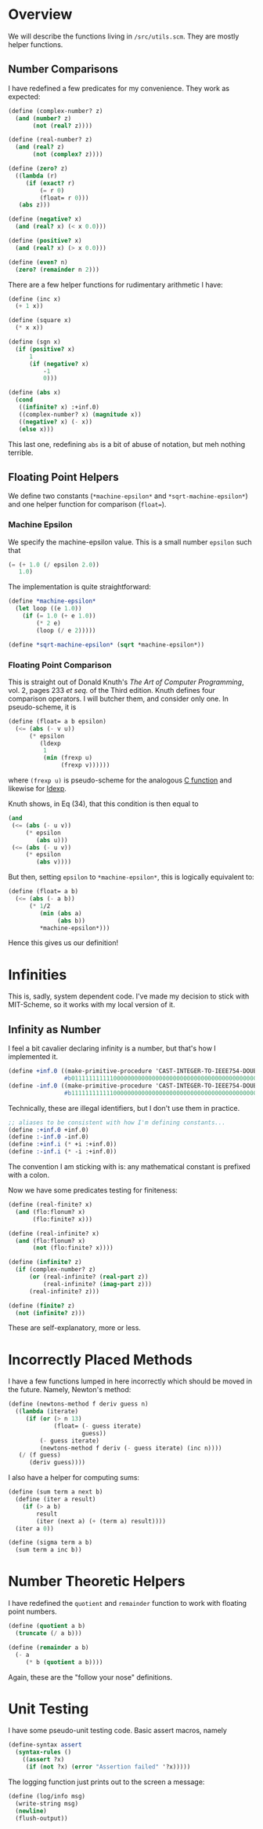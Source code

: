 # Overview

We will describe the functions living in `/src/utils.scm`. They are
mostly helper functions.

## Number Comparisons

I have redefined a few predicates for my convenience. They work as
expected:
```scheme
(define (complex-number? z)
  (and (number? z)
       (not (real? z))))

(define (real-number? z)
  (and (real? z)
       (not (complex? z))))

(define (zero? z)
  ((lambda (r)
     (if (exact? r)
         (= r 0)
         (float= r 0)))
   (abs z)))

(define (negative? x)
  (and (real? x) (< x 0.0)))

(define (positive? x)
  (and (real? x) (> x 0.0)))

(define (even? n) 
  (zero? (remainder n 2)))
```
There are a few helper functions for rudimentary arithmetic I have:
```scheme
(define (inc x)
  (+ 1 x))

(define (square x)
  (* x x))

(define (sgn x)
  (if (positive? x)
      1
      (if (negative? x)
          -1
          0)))

(define (abs x)
  (cond
   ((infinite? x) :+inf.0)
   ((complex-number? x) (magnitude x))
   ((negative? x) (- x))
   (else x)))
```
This last one, redefining `abs` is a bit of abuse of notation, but meh
nothing terrible.
  
## Floating Point Helpers

We define two constants (`*machine-epsilon*` and
`*sqrt-machine-epsilon*`) and one helper function for comparison
(`float=`). 

### Machine Epsilon

We specify the machine-epsilon value. This is a small number `epsilon`
such that
```scheme
(= (+ 1.0 (/ epsilon 2.0))
   1.0)
```
The implementation is quite straightforward:
```scheme
(define *machine-epsilon*
  (let loop ((e 1.0))
    (if (= 1.0 (+ e 1.0))
        (* 2 e)
        (loop (/ e 2)))))

(define *sqrt-machine-epsilon* (sqrt *machine-epsilon*))
```

### Floating Point Comparison

This is straight out of Donald Knuth's *The Art of Computer
Programming*, vol. 2, pages 233 *et seq.* of the Third edition. Knuth
defines four comparison operators. I will butcher them, and consider
only one. In pseudo-scheme, it is
```scheme
(define (float= a b epsilon)
  (<= (abs (- v u))
      (* epsilon
         (ldexp
          1
          (min (frexp u)
               (frexp v))))))
```
where `(frexp u)` is pseudo-scheme for the analogous
[C function](http://www.cplusplus.com/reference/cmath/frexp/)
and likewise for [ldexp](http://www.cplusplus.com/reference/cmath/ldexp/).

Knuth shows, in Eq (34), that this condition is then equal to
```scheme
(and 
 (<= (abs (- u v))
     (* epsilon
        (abs u)))
 (<= (abs (- u v))
     (* epsilon
        (abs v))))
```
But then, setting `epsilon` to `*machine-epsilon*`, this is logically
equivalent to:
```scheme
(define (float= a b)
  (<= (abs (- a b))
      (* 1/2
         (min (abs a)
              (abs b))
         *machine-epsilon*)))
```
Hence this gives us our definition!

# Infinities

This is, sadly, system dependent code. I've made my decision to stick
with MIT-Scheme, so it works with my local version of it.

## Infinity as Number

I feel a bit cavalier declaring infinity is a number, but that's how I
implemented it.
```scheme
(define +inf.0 ((make-primitive-procedure 'CAST-INTEGER-TO-IEEE754-DOUBLE 1)
                #b0111111111110000000000000000000000000000000000000000000000000000))
(define -inf.0 ((make-primitive-procedure 'CAST-INTEGER-TO-IEEE754-DOUBLE 1)
                #b1111111111110000000000000000000000000000000000000000000000000000))
```
Technically, these are illegal identifiers, but I don't use them in
practice.
```scheme
;; aliases to be consistent with how I'm defining constants...
(define :+inf.0 +inf.0)
(define :-inf.0 -inf.0)
(define :+inf.i (* +i :+inf.0))
(define :-inf.i (* -i :+inf.0))
```
The convention I am sticking with is: any mathematical constant is
prefixed with a colon.

Now we have some predicates testing for finiteness:
```scheme
(define (real-finite? x)
  (and (flo:flonum? x)
       (flo:finite? x)))

(define (real-infinite? x)
  (and (flo:flonum? x)
       (not (flo:finite? x))))

(define (infinite? z)
  (if (complex-number? z)
      (or (real-infinite? (real-part z))
          (real-infinite? (imag-part z)))
      (real-infinite? z)))

(define (finite? z)
  (not (infinite? z)))
```
These are self-explanatory, more or less.

# Incorrectly Placed Methods

I have a few functions lumped in here incorrectly which should be moved
in the future. Namely, Newton's method:
```scheme
(define (newtons-method f deriv guess n)
  ((lambda (iterate)
     (if (or (> n 13) 
             (float= (- guess iterate) 
                     guess))
         (- guess iterate)
         (newtons-method f deriv (- guess iterate) (inc n))))
   (/ (f guess) 
      (deriv guess))))
```
I also have a helper for computing sums:
```scheme
(define (sum term a next b)
  (define (iter a result)
    (if (> a b)
        result
        (iter (next a) (+ (term a) result))))
  (iter a 0))

(define (sigma term a b)
  (sum term a inc b))
```

# Number Theoretic Helpers

I have redefined the `quotient` and `remainder` function to work with
floating point numbers.
```scheme
(define (quotient a b)
  (truncate (/ a b)))

(define (remainder a b)
  (- a 
     (* b (quotient a b))))
```
Again, these are the "follow your nose" definitions.

# Unit Testing

I have some pseudo-unit testing code. Basic assert macros, namely
```scheme
(define-syntax assert
  (syntax-rules ()
    ((assert ?x)
     (if (not ?x) (error "Assertion failed" '?x)))))
```
The logging function just prints out to the screen a message:
```scheme
(define (log/info msg)
  (write-string msg)
  (newline)
  (flush-output))
```
